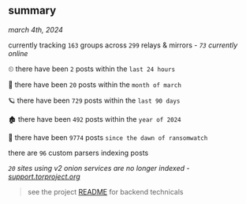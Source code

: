 
## summary
_march 4th, 2024_

currently tracking `163` groups across `299` relays & mirrors - _`73` currently online_

⏲ there have been `2` posts within the `last 24 hours`

🦈 there have been `20` posts within the `month of march`

🪐 there have been `729` posts within the `last 90 days`

🏚 there have been `492` posts within the `year of 2024`

🦕 there have been `9774` posts `since the dawn of ransomwatch`

there are `96` custom parsers indexing posts

_`20` sites using v2 onion services are no longer indexed - [support.torproject.org](https://support.torproject.org/onionservices/v2-deprecation/)_

> see the project [README](https://github.com/joshhighet/ransomwatch#ransomwatch--) for backend technicals
